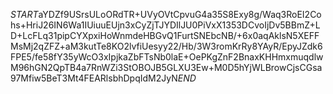 $START$aYDZf9USrsULoORdTR+UVyOVtCpvuG4a35S8Exy8g/Waq3RoEI2Cohs+HriJ26IN6Wa1IUiuuEUjn3xCyZjTJYDIlJU0PiVxX1353DCvoIjDv5BBmZ+LD+LcFLq31pipCYXpxiHoWnmdeHBGvQ1FurtSNEbcNB/+6x0aqAklsN5XEFFMsMj2qZFZ+aM3kutTe8KO2lvfiUesyy22/Hb/3W3romKrRy8YAyR/EpyJZdk6FPE5/fe58fY35yWcO3xIpjkaZbFTsNb0laE+OePKgZnF2BnaxKHHmxmuqdlwM96hGN2QpTB4a7RnWZi3StOBOJB5GLXU3Ew+M0D5hYjWLBrowCjsCGsa97Mfiw5BeT3Mt4FEARlsbhDpqIdM2JyN$END$